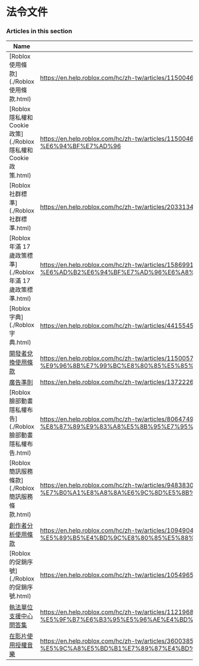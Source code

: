 # 法令文件  
### Articles in this section
Name|URL
-|-
[Roblox 使用條款](./Roblox 使用條款.html) |https://en.help.roblox.com/hc/zh-tw/articles/115004647846-Roblox-%E4%BD%BF%E7%94%A8%E6%A2%9D%E6%AC%BE
[Roblox 隱私權和 Cookie 政策](./Roblox 隱私權和 Cookie 政策.html) |https://en.help.roblox.com/hc/zh-tw/articles/115004630823-Roblox-%E9%9A%B1%E7%A7%81%E6%AC%8A%E5%92%8C-Cookie-%E6%94%BF%E7%AD%96
[Roblox 社群標準](./Roblox 社群標準.html) |https://en.help.roblox.com/hc/zh-tw/articles/203313410-Roblox-%E7%A4%BE%E7%BE%A4%E6%A8%99%E6%BA%96
[Roblox 年滿 17 歲政策標準](./Roblox 年滿 17 歲政策標準.html) |https://en.help.roblox.com/hc/zh-tw/articles/15869919570708-Roblox-%E5%B9%B4%E6%BB%BF-17-%E6%AD%B2%E6%94%BF%E7%AD%96%E6%A8%99%E6%BA%96
[Roblox 字典](./Roblox 字典.html) |https://en.help.roblox.com/hc/zh-tw/articles/4415545981332-Roblox-%E5%AD%97%E5%85%B8
[開發者兌換使用條款](./開發者兌換使用條款.html) |https://en.help.roblox.com/hc/zh-tw/articles/115005718246-%E9%96%8B%E7%99%BC%E8%80%85%E5%85%8C%E6%8F%9B%E4%BD%BF%E7%94%A8%E6%A2%9D%E6%AC%BE
[廣告準則](./廣告準則.html) |https://en.help.roblox.com/hc/zh-tw/articles/13722260778260-%E5%BB%A3%E5%91%8A%E6%BA%96%E5%89%87
[Roblox 臉部動畫隱私權布告](./Roblox 臉部動畫隱私權布告.html) |https://en.help.roblox.com/hc/zh-tw/articles/8064749848980-Roblox-%E8%87%89%E9%83%A8%E5%8B%95%E7%95%AB%E9%9A%B1%E7%A7%81%E6%AC%8A%E5%B8%83%E5%91%8A
[Roblox 簡訊服務條款](./Roblox 簡訊服務條款.html) |https://en.help.roblox.com/hc/zh-tw/articles/9483830673556-Roblox-%E7%B0%A1%E8%A8%8A%E6%9C%8D%E5%8B%99%E6%A2%9D%E6%AC%BE
[創作者分析使用條款](./創作者分析使用條款.html) |https://en.help.roblox.com/hc/zh-tw/articles/10949046065044-%E5%89%B5%E4%BD%9C%E8%80%85%E5%88%86%E6%9E%90%E4%BD%BF%E7%94%A8%E6%A2%9D%E6%AC%BE
[Roblox 的促銷序號](./Roblox 的促銷序號.html) |https://en.help.roblox.com/hc/zh-tw/articles/10549651908244-Roblox-%E7%9A%84%E4%BF%83%E9%8A%B7%E5%BA%8F%E8%99%9F
[執法單位支援中心問答集](./執法單位支援中心問答集.html) |https://en.help.roblox.com/hc/zh-tw/articles/11219680442260-%E5%9F%B7%E6%B3%95%E5%96%AE%E4%BD%8D%E6%94%AF%E6%8F%B4%E4%B8%AD%E5%BF%83%E5%95%8F%E7%AD%94%E9%9B%86
[在影片使用授權音樂](./在影片使用授權音樂.html) |https://en.help.roblox.com/hc/zh-tw/articles/360038525351-%E5%9C%A8%E5%BD%B1%E7%89%87%E4%BD%BF%E7%94%A8%E6%8E%88%E6%AC%8A%E9%9F%B3%E6%A8%82